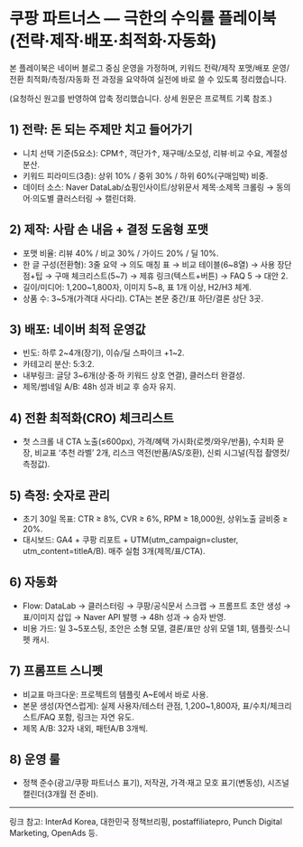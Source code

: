 # 쿠팡 파트너스 — 극한의 수익률 플레이북 (전략·제작·배포·최적화·자동화)

본 플레이북은 네이버 블로그 중심 운영을 가정하며, 키워드 전략/제작 포맷/배포 운영/전환 최적화/측정/자동화 전 과정을 요약하여 실전에 바로 쓸 수 있도록 정리했습니다.

(요청하신 원고를 반영하여 압축 정리했습니다. 상세 원문은 프로젝트 기록 참조.)

## 1) 전략: 돈 되는 주제만 치고 들어가기
- 니치 선택 기준(5요소): CPM↑, 객단가↑, 재구매/소모성, 리뷰·비교 수요, 계절성 분산.
- 키워드 피라미드(3층): 상위 10% / 중위 30% / 하위 60%(구매임박) 비중.
- 데이터 소스: Naver DataLab/쇼핑인사이트/상위문서 제목·소제목 크롤링 → 동의어·의도별 클러스터링 → 캘린더화.

## 2) 제작: 사람 손 내음 + 결정 도움형 포맷
- 포맷 비율: 리뷰 40% / 비교 30% / 가이드 20% / 딜 10%.
- 한 글 구성(전환형): 3줄 요약 → 의도 매칭 표 → 비교 테이블(6~8열) → 사용 장단점+팁 → 구매 체크리스트(5~7) → 제휴 링크(텍스트+버튼) → FAQ 5 → 대안 2.
- 길이/미디어: 1,200~1,800자, 이미지 5~8, 표 1개 이상, H2/H3 체계.
- 상품 수: 3~5개(가격대 사다리). CTA는 본문 중간/표 하단/결론 상단 3곳.

## 3) 배포: 네이버 최적 운영값
- 빈도: 하루 2~4개(장기), 이슈/딜 스파이크 +1~2.
- 카테고리 분산: 5:3:2.
- 내부링크: 글당 3~6개(상·중·하 키워드 상호 연결), 클러스터 완결성.
- 제목/썸네일 A/B: 48h 성과 비교 후 승자 유지.

## 4) 전환 최적화(CRO) 체크리스트
- 첫 스크롤 내 CTA 노출(≤600px), 가격/혜택 가시화(로켓/와우/반품), 수치화 문장, 비교표 ‘추천 라벨’ 2개, 리스크 역전(반품/AS/호환), 신뢰 시그널(직접 촬영컷/측정값).

## 5) 측정: 숫자로 관리
- 초기 30일 목표: CTR ≥ 8%, CVR ≥ 6%, RPM ≥ 18,000원, 상위노출 글비중 ≥ 20%.
- 대시보드: GA4 + 쿠팡 리포트 + UTM(utm_campaign=cluster, utm_content=titleA/B). 매주 실험 3개(제목/표/CTA).

## 6) 자동화
- Flow: DataLab → 클러스터링 → 쿠팡/공식문서 스크랩 → 프롬프트 초안 생성 → 표/이미지 삽입 → Naver API 발행 → 48h 성과 → 승자 반영.
- 비용 가드: 일 3~5포스팅, 초안은 소형 모델, 결론/표만 상위 모델 1회, 템플릿·스니펫 캐시.

## 7) 프롬프트 스니펫
- 비교표 마크다운: 프로젝트의 템플릿 A~E에서 바로 사용.
- 본문 생성(자연스럽게): 실제 사용자/테스터 관점, 1,200~1,800자, 표/수치/체크리스트/FAQ 포함, 링크는 자연 유도.
- 제목 A/B: 32자 내외, 패턴A/B 3개씩.

## 8) 운영 룰
- 정책 준수(광고/쿠팡 파트너스 표기), 저작권, 가격·재고 모호 표기(변동성), 시즈널 캘린더(3개월 전 준비).

---

링크 참고: InterAd Korea, 대한민국 정책브리핑, postaffiliatepro, Punch Digital Marketing, OpenAds 등.


